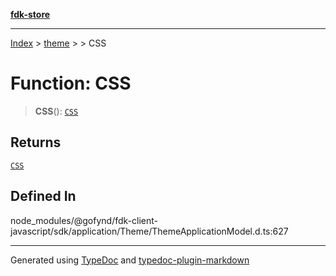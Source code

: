 [**fdk-store**](../../../README.md)
***

[Index](../../../API.md) > [theme](../../README.md) > [<internal>](../README.md) > CSS

# Function: CSS

> **CSS**(): [`CSS`](../type-aliases/type-alias.CSS.md)

## Returns

[`CSS`](../type-aliases/type-alias.CSS.md)

## Defined In

node\_modules/@gofynd/fdk-client-javascript/sdk/application/Theme/ThemeApplicationModel.d.ts:627

***
Generated using [TypeDoc](https://typedoc.org/) and [typedoc-plugin-markdown](https://www.npmjs.com/package/typedoc-plugin-markdown)
